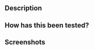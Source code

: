 ## Description

<!--
A description of what this pull request does.
-->

## How has this been tested?

<!--
Include test cases that you managed to test yourself, as evidences (such as videos and screenshots) explaining what edge cases were covered.
-->

## Screenshots

<!--
If the PR includes UI changes or is related to a screen, include screenshots/GIFs.
-->
